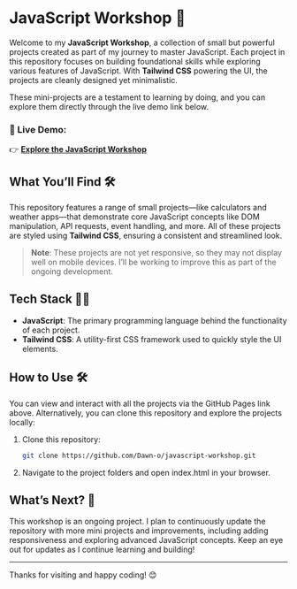 # JavaScript Workshop 🚀

Welcome to my **JavaScript Workshop**, a collection of small but powerful projects created as part of my journey to master JavaScript. Each project in this repository focuses on building foundational skills while exploring various features of JavaScript. With **Tailwind CSS** powering the UI, the projects are cleanly designed yet minimalistic.

These mini-projects are a testament to learning by doing, and you can explore them directly through the live demo link below.

### 🔗 Live Demo:
👉 [**Explore the JavaScript Workshop**](https://dawn-o.github.io/javascript-workshop)

## What You’ll Find 🛠️

This repository features a range of small projects—like calculators and weather apps—that demonstrate core JavaScript concepts like DOM manipulation, API requests, event handling, and more. All of these projects are styled using **Tailwind CSS**, ensuring a consistent and streamlined look.

> **Note**: These projects are not yet responsive, so they may not display well on mobile devices. I’ll be working to improve this as part of the ongoing development.

## Tech Stack 🧑‍💻

- **JavaScript**: The primary programming language behind the functionality of each project.
- **Tailwind CSS**: A utility-first CSS framework used to quickly style the UI elements.

## How to Use 🛠️

You can view and interact with all the projects via the GitHub Pages link above. Alternatively, you can clone this repository and explore the projects locally:

1. Clone this repository:

   ```bash
   git clone https://github.com/Dawn-o/javascript-workshop.git
   ```
2. Navigate to the project folders and open index.html in your browser.

## What’s Next? 🚧
This workshop is an ongoing project. I plan to continuously update the repository with more mini projects and improvements, including adding responsiveness and exploring advanced JavaScript concepts. Keep an eye out for updates as I continue learning and building!

---

Thanks for visiting and happy coding! 😊
